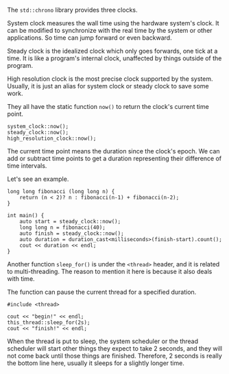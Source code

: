 
The `std::chrono` library provides three clocks.

System clock measures the wall time using the hardware system's clock. It can be modified to synchronize with the real time by the system or other applications. So time can jump forward or even backward.

Steady clock is the idealized clock which only goes forwards, one tick at a time. It is like a program's internal clock, unaffected by things outside of the program.

High resolution clock is the most precise clock supported by the system. Usually, it is just an alias for system clock or steady clock to save some work.

They all have the static function `now()` to return the clock's current time point.
```
system_clock::now();
steady_clock::now();
high_resolution_clock::now();
```
The current time point means the duration since the clock's epoch. We can add or subtract time points to get a duration representing their difference of time intervals.

Let's see an example.
```
long long fibonacci (long long n) {
	return (n < 2)? n : fibonacci(n-1) + fibonacci(n-2);
}

int main() {
	auto start = steady_clock::now();
	long long n = fibonacci(40);
	auto finish = steady_clock::now();
	auto duration = duration_cast<milliseconds>(finish-start).count();
	cout << duration << endl;
}
```

Another function `sleep_for()` is under the `<thread>` header, and it is related to multi-threading. The reason to mention it here is because it also deals with time.

The function can pause the current thread for a specified duration.
```
#include <thread>

cout << "begin!" << endl;
this_thread::sleep_for(2s);
cout << "finish!" << endl;
```
When the thread is put to sleep, the system scheduler or the thread scheduler will start other things they expect to take 2 seconds, and they will not come back until those things are finished. Therefore, 2 seconds is really the bottom line here, usually it sleeps for a slightly longer time.
